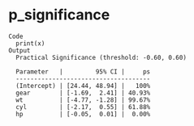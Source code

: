 # p_significance

    Code
      print(x)
    Output
      Practical Significance (threshold: -0.60, 0.60)
      
      Parameter   |         95% CI |     ps
      -------------------------------------
      (Intercept) | [24.44, 48.94] |   100%
      gear        | [-1.69,  2.41] | 40.93%
      wt          | [-4.77, -1.28] | 99.67%
      cyl         | [-2.17,  0.55] | 61.88%
      hp          | [-0.05,  0.01] |  0.00%

